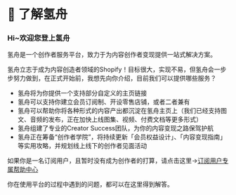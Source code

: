 # 👏 了解氢舟

### Hi\~欢迎您登上氢舟

氢舟是一个创作者服务平台，致力于为内容创作者变现提供一站式解决方案。

氢舟立志于成为内容创造者领域的Shopify！目标很大，实现不易，但氢舟会一步步努力做到，在正式开始前，我想先向你介绍，目前我们可以提供哪些服务？

* 氢舟将为你提供一个支持部分自定义的主页链接
* 氢舟可以支持你建立会员订阅制、开设零售店铺，或者二者兼有
* 氢舟可以帮助你将各种形式的内容产出都沉淀在氢舟主页上（我们已经支持图文、音频的发布，正在加快上线图集、视频、付费文档等更多形式）
* 氢舟组建了专业的Creator Success团队，为你的内容变现之路保驾护航
* 氢舟正在筹备“创作者学院”，将持续更新「会员权益设计」、「内容变现指南」等实用攻略，并规划线上线下的创作者见面活动

如果你是一名订阅用户，且暂时没有成为创作者的打算，请点击这里→[订阅用户专属帮助中心](broken-reference)

你在使用平台的过程中遇到的问题，都可以在这里得到解答。
